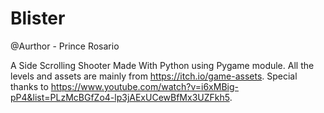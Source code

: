 # Blister 
@Aurthor - Prince Rosario



A Side Scrolling Shooter Made With Python using Pygame module.
All the levels and assets are mainly from https://itch.io/game-assets.
Special thanks to https://www.youtube.com/watch?v=i6xMBig-pP4&list=PLzMcBGfZo4-lp3jAExUCewBfMx3UZFkh5.
